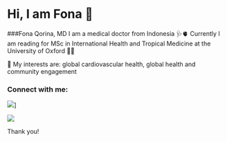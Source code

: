 # Hi, I am Fona :wave: 
###Fona Qorina, MD
I am a medical doctor from Indonesia 🩺🫀
Currently I am reading for MSc in International Health and Tropical Medicine at the University of Oxford 👩‍🎓

🧠 My interests are: global cardiovascular health, global health and community engagement 

### Connect with me:
[![](https://img.shields.io/badge/Gmail-D14836?style=for-the-badge&logo=gmail&logoColor=white)](fonaqorina@gmail.com)]

[![](https://img.shields.io/badge/LinkedIn-0077B5?style=for-the-badge&logo=linkedin&logoColor=white)](https://linkedin.com/in/fonaqorina)

Thank you!
